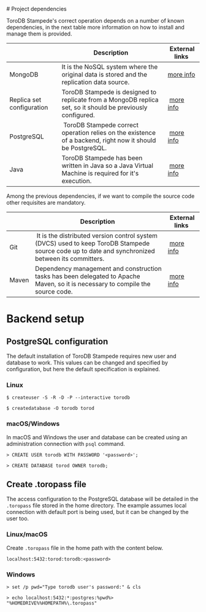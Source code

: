 # Project dependencies

ToroDB Stampede's correct operation depends on a number of known dependencies, in the next table more information on how to install and manage them is provided.

| | Description | External links |
|-|-------------|----------------|
| MongoDB | It is the NoSQL system where the original data is stored and the replication data source. | [more info](https://docs.mongodb.com/manual/installation/) |
| Replica set configuration | ToroDB Stampede is designed to replicate from a MongoDB replica set, so it should be previously configured. | [more info](https://docs.mongodb.com/manual/tutorial/deploy-replica-set/) | 
| PostgreSQL | ToroDB Stampede correct operation relies on the existence of a backend, right now it should be PostgreSQL. | [more info](https://wiki.postgresql.org/wiki/Detailed_installation_guides) |
| Java | ToroDB Stampede has been written in Java so a Java Virtual Machine is required for it's execution. | [more info](https://java.com/en/download/help/index_installing.xml) |

Among the previous dependencies, if we want to compile the source code other requisites are mandatory.

| | Description | External links |
|-|-------------|----------------|
| Git | It is the distributed version control system (DVCS) used to keep ToroDB Stampede source code up to date and synchronized between its committers. | [more info](https://git-scm.com/downloads) |
| Maven | Dependency management and construction tasks has been delegated to Apache Maven, so it is necessary to compile the source code. | [more info](http://maven.apache.org/install.html) | 

# Backend setup

## PostgreSQL configuration

The default installation of ToroDB Stampede requires new user and database to work. This values can be changed and specified by configuration, but here the default specification is explained.

### Linux

```no-highlight
$ createuser -S -R -D -P --interactive torodb

$ createdatabase -O torodb torod
```

### macOS/Windows

In macOS and Windows the user and database can be created using an administration connection with `psql` command.

```no-highlight
> CREATE USER torodb WITH PASSWORD '<password>';

> CREATE DATABASE torod OWNER torodb;
```

## Create .toropass file

The access configuration to the PostgreSQL database will be detailed in the `.toropass` file stored in the home directory. The example assumes local connection with default port is being used, but it can be changed by the user too.

### Linux/macOS

Create `.toropass` file in the home path with the content below.

```no-highlight
localhost:5432:torod:torodb:<password>
```

### Windows

```no-highlight
> set /p pwd="Type torodb user's password:" & cls

> echo localhost:5432:*:postgres:%pwd%> "%HOMEDRIVE%%HOMEPATH%\.toropass"
```
